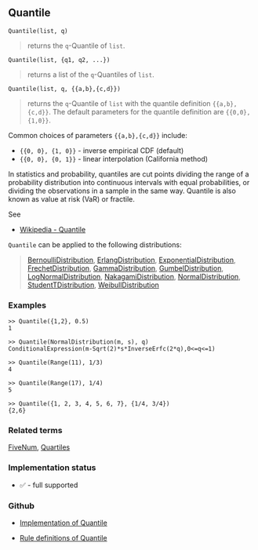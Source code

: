 ## Quantile

```
Quantile(list, q)
```

> returns the `q`-Quantile of `list`. 

```
Quantile(list, {q1, q2, ...})
```

> returns a list of the `q`-Quantiles of `list`. 

```
Quantile(list, q, {{a,b},{c,d}})
```

> returns the `q`-Quantile of `list` with the quantile definition `{{a,b},{c,d}}`. The default parameters for the quantile definition are `{{0,0},{1,0}}`. 


Common choices of parameters `{{a,b},{c,d}}` include:
* `{{0, 0}, {1, 0}}` - inverse empirical CDF (default)
* `{{0, 0}, {0, 1}}` - linear interpolation (California method)
   
   
In statistics and probability, quantiles are cut points dividing the range of a probability distribution into continuous intervals with equal probabilities, or dividing the observations in a sample in the same way. Quantile is also known as value at risk (VaR) or fractile.
    

See
* [Wikipedia - Quantile](https://en.wikipedia.org/wiki/Quantile)

`Quantile` can be applied to the following distributions:

> [BernoulliDistribution](BernoulliDistribution.md), [ErlangDistribution](ErlangDistribution.md), [ExponentialDistribution](ExponentialDistribution.md), [FrechetDistribution](FrechetDistribution.md), 
[GammaDistribution](GammaDistribution.md), [GumbelDistribution](GumbelDistribution.md), [LogNormalDistribution](LogNormalDistribution.md), [NakagamiDistribution](NakagamiDistribution.md), [NormalDistribution](NormalDistribution.md),  [StudentTDistribution](StudentTDistribution.md), [WeibullDistribution](WeibullDistribution.md) 


### Examples

```
>> Quantile({1,2}, 0.5)
1

>> Quantile(NormalDistribution(m, s), q) 
ConditionalExpression(m-Sqrt(2)*s*InverseErfc(2*q),0<=q<=1)

>> Quantile(Range(11), 1/3)
4

>> Quantile(Range(17), 1/4)
5

>> Quantile({1, 2, 3, 4, 5, 6, 7}, {1/4, 3/4})
{2,6}
```

### Related terms 
[FiveNum](FiveNum.md), [Quartiles](Quartiles.md)






### Implementation status

* &#x2705; - full supported

### Github

* [Implementation of Quantile](https://github.com/axkr/symja_android_library/blob/master/symja_android_library/matheclipse-core/src/main/java/org/matheclipse/core/builtin/StatisticsFunctions.java#L6304) 

* [Rule definitions of Quantile](https://github.com/axkr/symja_android_library/blob/master/symja_android_library/rules/QuantileRules.m) 
